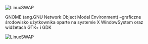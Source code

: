 ![LinuxSWAP](1_03_01_GNOME.png)

GNOME (ang.GNU Network Object Model Environment) –graficzne środowisko użytkownika oparte na systemie X WindowSystem oraz widżetach GTK+ i GDK

![LinuxSWAP](1_03_01_GNOME2.png)